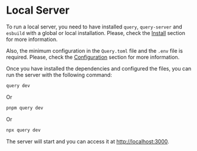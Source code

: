# Local Server

To run a local server, you need to have installed `query`, `query-server` and `esbuild` with a global or local installation. Please, check the [Install](/docs/install.html) section for more information.

Also, the minimum configuration in the `Query.toml` file and the `.env` file is required. Please, check the [Configuration](/docs/configuration.html) section for more information.

Once you have installed the dependencies and configured the files, you can run the server with the following command:

```sh
query dev
```

Or

```sh
pnpm query dev
```

Or

```sh
npx query dev
```

The server will start and you can access it at [http://localhost:3000](http://localhost:3000).

